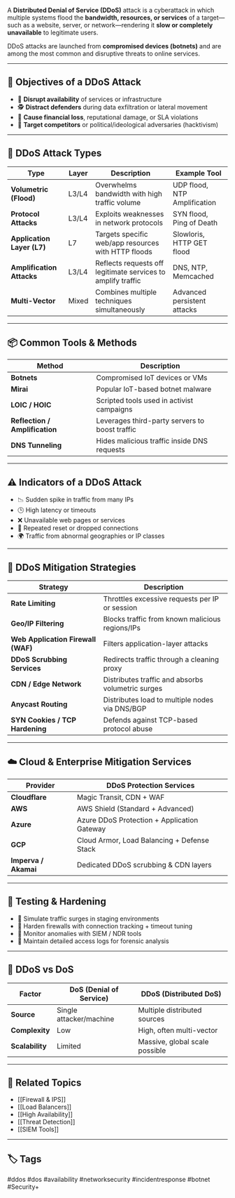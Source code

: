 A **Distributed Denial of Service (DDoS)** attack is a cyberattack in which multiple systems flood the **bandwidth, resources, or services** of a target—such as a website, server, or network—rendering it **slow or completely unavailable** to legitimate users.

DDoS attacks are launched from **compromised devices (botnets)** and are among the most common and disruptive threats to online services.

---

## 🎯 Objectives of a DDoS Attack

- 🚫 **Disrupt availability** of services or infrastructure
- 🕵️ **Distract defenders** during data exfiltration or lateral movement
- 💸 **Cause financial loss**, reputational damage, or SLA violations
- 🎯 **Target competitors** or political/ideological adversaries (hacktivism)

---

## 🧱 DDoS Attack Types

| Type                     | Layer | Description                                                       | Example Tool       |
|--------------------------|--------|-------------------------------------------------------------------|--------------------|
| **Volumetric (Flood)**   | L3/L4  | Overwhelms bandwidth with high traffic volume                     | UDP flood, NTP Amplification |
| **Protocol Attacks**     | L3/L4  | Exploits weaknesses in network protocols                          | SYN flood, Ping of Death     |
| **Application Layer (L7)**| L7     | Targets specific web/app resources with HTTP floods               | Slowloris, HTTP GET flood    |
| **Amplification Attacks**| L3/L4  | Reflects requests off legitimate services to amplify traffic      | DNS, NTP, Memcached           |
| **Multi-Vector**         | Mixed  | Combines multiple techniques simultaneously                       | Advanced persistent attacks   |

---

## 📦 Common Tools & Methods

| Method                    | Description                                  |
|---------------------------|----------------------------------------------|
| **Botnets**               | Compromised IoT devices or VMs               |
| **Mirai**                 | Popular IoT-based botnet malware             |
| **LOIC / HOIC**           | Scripted tools used in activist campaigns    |
| **Reflection / Amplification** | Leverages third-party servers to boost traffic |
| **DNS Tunneling**         | Hides malicious traffic inside DNS requests  |

---

## ⚠️ Indicators of a DDoS Attack

- 📉 Sudden spike in traffic from many IPs
- 🕒 High latency or timeouts
- ❌ Unavailable web pages or services
- 🔁 Repeated reset or dropped connections
- 🌍 Traffic from abnormal geographies or IP classes

---

## 🔐 DDoS Mitigation Strategies

| Strategy                  | Description                                             |
|---------------------------|---------------------------------------------------------|
| **Rate Limiting**         | Throttles excessive requests per IP or session          |
| **Geo/IP Filtering**      | Blocks traffic from known malicious regions/IPs         |
| **Web Application Firewall (WAF)** | Filters application-layer attacks              |
| **DDoS Scrubbing Services** | Redirects traffic through a cleaning proxy            |
| **CDN / Edge Network**    | Distributes traffic and absorbs volumetric surges       |
| **Anycast Routing**       | Distributes load to multiple nodes via DNS/BGP          |
| **SYN Cookies / TCP Hardening** | Defends against TCP-based protocol abuse         |

---

## ☁️ Cloud & Enterprise Mitigation Services

| Provider         | DDoS Protection Services                     |
|------------------|----------------------------------------------|
| **Cloudflare**    | Magic Transit, CDN + WAF                     |
| **AWS**           | AWS Shield (Standard + Advanced)             |
| **Azure**         | Azure DDoS Protection + Application Gateway  |
| **GCP**           | Cloud Armor, Load Balancing + Defense Stack  |
| **Imperva / Akamai**| Dedicated DDoS scrubbing & CDN layers      |

---

## 🧪 Testing & Hardening

- 🧪 Simulate traffic surges in staging environments
- 🔐 Harden firewalls with connection tracking + timeout tuning
- 🚨 Monitor anomalies with SIEM / NDR tools
- 🧾 Maintain detailed access logs for forensic analysis

---

## 🧠 DDoS vs DoS

| Factor              | DoS (Denial of Service)   | DDoS (Distributed DoS)         |
|---------------------|---------------------------|--------------------------------|
| **Source**           | Single attacker/machine   | Multiple distributed sources   |
| **Complexity**       | Low                        | High, often multi-vector       |
| **Scalability**      | Limited                    | Massive, global scale possible |

---

## 📎 Related Topics

- [[Firewall & IPS]]
- [[Load Balancers]]
- [[High Availability]]
- [[Threat Detection]]
- [[SIEM Tools]]

---

## 🏷 Tags

#ddos #dos #availability #networksecurity #incidentresponse #botnet #Security+
